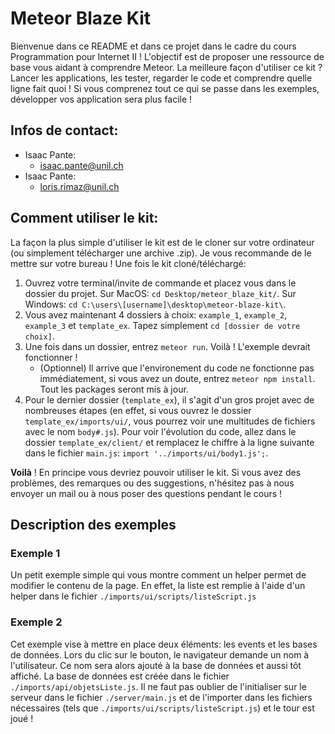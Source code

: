 # Meteor Blaze Kit

Bienvenue dans ce README et dans ce projet dans le cadre du cours Programmation pour Internet II ! L'objectif est de proposer une ressource de base vous aidant à comprendre Meteor. La meilleure façon d'utiliser ce kit ? Lancer les applications, les tester, regarder le code et comprendre quelle ligne fait quoi ! Si vous comprenez tout ce qui se passe dans les exemples, développer vos application sera plus facile !

## Infos de contact:

* Isaac Pante:
    * [isaac.pante@unil.ch](mailto:isaac.pante@unil.ch)
* Isaac Pante:
    * [loris.rimaz@unil.ch](mailto:loris.rimaz@unil.ch)

## Comment utiliser le kit:

La façon la plus simple d'utiliser le kit est de le cloner sur votre ordinateur (ou simplement télécharger une archive .zip). Je vous recommande de le mettre sur votre bureau ! Une fois le kit cloné/téléchargé:

1. Ouvrez votre terminal/invite de commande et placez vous dans le dossier du projet. Sur MacOS: `cd Desktop/meteor_blaze_kit/`. Sur Windows: `cd C:\users\[username]\desktop\meteor-blaze-kit\`.
2. Vous avez maintenant 4 dossiers à choix: `example_1`, `example_2`,  `example_3`  et  `template_ex`. Tapez simplement `cd [dossier de votre choix]`.
3. Une fois dans un dossier, entrez `meteor run`. Voilà ! L'exemple devrait fonctionner !
    * (Optionnel) Il arrive que l'environement du code ne fonctionne pas immédiatement, si vous avez un doute, entrez `meteor npm install`. Tout les packages seront mis à jour.
4. Pour le dernier dossier (`template_ex`), il s'agit d'un gros projet avec de nombreuses étapes (en effet, si vous ouvrez le dossier `template_ex/imports/ui/`, vous pourrez voir une multitudes de fichiers avec le nom `body#.js`). Pour voir l'évolution du code, allez dans le dossier `template_ex/client/` et remplacez le chiffre à la ligne suivante dans le fichier `main.js`: `import '../imports/ui/body1.js';`.

**Voilà** ! En principe vous devriez pouvoir utiliser le kit. Si vous avez des problèmes, des remarques ou des suggestions, n'hésitez pas à nous envoyer un mail ou à nous poser des questions pendant le cours !

## Description des exemples

### Exemple 1

Un petit exemple simple qui vous montre comment un helper permet de modifier le contenu de la page. En effet, la liste est remplie à l'aide d'un helper dans le fichier `./imports/ui/scripts/listeScript.js`
 
### Exemple 2

Cet exemple vise à mettre en place deux éléments: les events et les bases de données. Lors du clic sur le bouton, le navigateur demande un nom à l'utilisateur. Ce nom sera alors ajouté à la base de données et aussi tôt affiché. La base de données est créée dans le fichier `./imports/api/objetsListe.js`. Il ne faut pas oublier de l'initialiser sur le serveur dans le fichier `./server/main.js` et de l'importer dans les fichiers nécessaires (tels que `./imports/ui/scripts/listeScript.js`) et le tour est joué !


